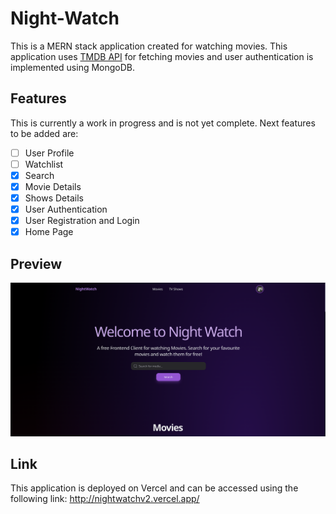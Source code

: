 # Night-Watch

This is a MERN stack application created for watching movies.
This application uses [TMDB API](https://www.themoviedb.org/) for fetching movies and user authentication is implemented using MongoDB.

## Features

This is currently a work in progress and is not yet complete.
Next features to be added are:

- [ ] User Profile
- [ ] Watchlist
- [x] Search
- [x] Movie Details
- [x] Shows Details
- [x] User Authentication
- [x] User Registration and Login
- [x] Home Page

## Preview

![Home Page](client/public/preview.png)

## Link

This application is deployed on Vercel and can be accessed using the following link: http://nightwatchv2.vercel.app/
